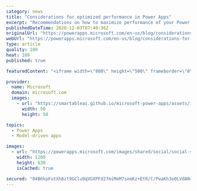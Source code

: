 ```yaml
---
category: news
title: "Considerations for optimized performance in Power Apps"
excerpt: "Recommendations on how to maximize performance of your Power Apps "
publishedDateTime: 2020-12-03T07:40:36Z
originalUrl: "https://powerapps.microsoft.com/en-us/blog/considerations-for-optimized-performance-in-power-apps/"
webUrl: "https://powerapps.microsoft.com/en-us/blog/considerations-for-optimized-performance-in-power-apps/"
type: article
quality: 189
heat: 189
published: true

featuredContent: "<iframe width=\"800\" height=\"500\" frameborder=\"0\" src=\"https://www.youtube.com/embed/jcKoqC9Vfmo\" allow=\"accelerometer; autoplay; encrypted-media; gyroscope; picture-in-picture\" allowfullscreen></iframe>"

provider:
  name: Microsoft
  domain: microsoft.com
  images:
    - url: "https://smartableai.github.io/microsoft-power-apps/assets/images/organizations/microsoft.com-50x50.jpg"
      width: 50
      height: 50

topics:
  - Power Apps
  - Model-driven apps

images:
  - url: "https://powerapps.microsoft.com/images/shared/social/social-share-post-ignite.png"
    width: 1200
    height: 630
    isCached: true

secured: "04B6kpFutXh8zt9GCluOqVGXPFd27miMeM7somKz+EtR/C/PwaKh3o0LVdANrNputAoc52Pf80QGm4AR5aoIPGQpkcR76XNckkzrLlJTdJPAL9+D9dF/b2emImGf/RzYIbnffYMGjbpYmn5JuFfMS5AaBaVTYag+r79KsfJorjgpr/5G8JyCa/7Wwutnh974w9CbUufe2zNCxWQlSbdbTtAkEl90/DiqvLfoQk6OzH9BCRuE1qyH4vE5zqaGj0Cxo7h2sNnWNjP9HrU2MTHDUnuO4ewzEhTCL/IdgSXrara9u42xdfulkEBQc5ENmOu2kPdmDACS6ljVnCgSp91lag2bU8k0ncQTbKiWYKZDqVHP1sB3xmToZKpxOjIc3V2xt9yz+Okpr4OEUX5AjZ4bFQRTqzmuOot5ZZ/WWb9ZT4r0b5Xi8uJsfL/2ycHNcjLzx0l9QYCbb+7hHLOfvDgErQ==;UaPdbw510UE7Dg/P+CnVgg=="
---
```


